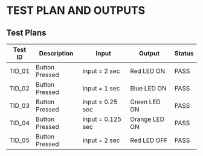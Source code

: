 # TEST PLAN AND OUTPUTS

## Test Plans

| **Test ID** | **Description** | **Input** | **Output** | **Status** |
| --- | --- | --- | --- | --- |
| TID\_01 | Button Pressed | input = 2 sec | Red LED ON  | PASS |
| TID\_02 | Button Pressed | input = 1 sec | Blue LED ON  | PASS |
| TID\_03 | Button Pressed | input = 0.25 sec | Green LED ON  | PASS |
| TID\_04 | Button Pressed | input = 0.125 sec | Orange LED ON  | PASS |
| TID\_05 | Button Pressed | input = 2 sec| Red LED OFF  | PASS |
